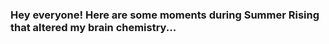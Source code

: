 
### Hey everyone! Here are some moments during Summer Rising that altered my brain chemistry... 




